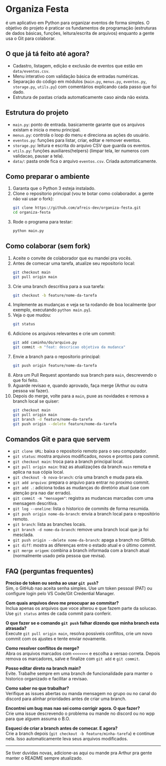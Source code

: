 # Organiza Festa

é um aplicativo em Python para organizar eventos de forma simples. O objetivo do projeto é praticar os fundamentos de programação (estruturas de dados básicas, funções, leitura/escrita de arquivos) enquanto a gente usa o Git para colaborar.

## O que já tá feito até agora?
- Cadastro, listagem, edição e exclusão de eventos que estão em `data/eventos.csv`.
- Menu interativo com validação básica de entradas numéricas.
- Separação do código em módulos (`main.py`, `menus.py`, `eventos.py`, `storage.py`, `utils.py`) com comentários explicando cada passo que foi dado.
- Estrutura de pastas criada automaticamente caso ainda não exista.

## Estrutura do projeto
- `main.py`: ponto de entrada. basicamente garante que os arquivos existam e inicia o menu principal.
- `menus.py`: controla o loop do menu e direciona as ações do usuário.
- `eventos.py`: funções para listar, criar, editar e remover eventos.
- `storage.py`: leitura e escrita do arquivo CSV que guarda os eventos.
- `utils.py`: funções auxiliares(helpers) (limpar tela, ler numeros com validacao, pausar a tela).
- `data/`: pasta onde fica o arquivo `eventos.csv`. Criada automaticamente.

## Como preparar o ambiente
1. Garanta que o Python 3 esteja instalado.
2. Clone o repositorio principal (vou te botar como colaborador. a gente não vai usar o fork):
   ```bash
   git clone https://github.com/afreis-dev/organiza-festa.git
   cd organiza-festa
   ```
3. Rode o programa para testar:
   ```bash
   python main.py
   ```

## Como colaborar (sem fork)
1. Aceite o convite de colaborador que eu mandei pra vocês.
2. Antes de comecar uma tarefa, atualize seu repositorio local:
   ```bash
   git checkout main
   git pull origin main
   ```
3. Crie uma branch descritiva para a sua tarefa:
   ```bash
   git checkout -b feature/nome-da-tarefa
   ```
4. Implemente as mudanças e veja se ta rodando de boa localmente (por exemplo, executando `python main.py`).  
5. Veja o que mudou:
   ```bash
   git status
   ```
6. Adicione os arquivos relevantes e crie um commit:
   ```bash
   git add caminho/do/arquivo.py
   git commit -m "feat: descricao objetiva da mudanca"
   ```
7. Envie a branch para o repositorio principal:
   ```bash
   git push origin feature/nome-da-tarefa
   ```
8. Abra um Pull Request apontando sua branch para `main`, descrevendo o que foi feito.
9. Aguarde revisao e, quando aprovado, faça merge (Arthur ou outra pessoa vai fazer).
10. Depois do merge, volte para a `main`, puxe as novidades e remova a branch local se quiser:
    ```bash
    git checkout main
    git pull origin main
    git branch -d feature/nome-da-tarefa
    git push origin --delete feature/nome-da-tarefa
    ```

## Comandos Git e para que servem
- `git clone URL`: baixa o repositorio remoto para o seu computador.
- `git status`: mostra arquivos modificados, novos e prontos para commit.
- `git checkout main`: troca para a branch principal local.
- `git pull origin main`: traz as atualizações da branch `main` remota e aplica na sua cópia local.
- `git checkout -b nova-branch`: cria uma branch e muda para ela.
- `git add arquivo`: prepara o arquivo para entrar no proximo commit.
- `git add .`: adiciona todas as mudanças do diretório atual (use com atenção pra nao dar errado).
- `git commit -m "mensagem"`: registra as mudancas marcadas com uma mensagem descritiva.
- `git log --oneline`: lista o historico de commits de forma resumida.
- `git push origin nome-da-branch`: envia a branch local para o repositório remoto.
- `git branch`: lista as branches locais.
- `git branch -d nome-da-branch`: remove uma branch local que ja foi mesclada.
- `git push origin --delete nome-da-branch`: apaga a branch no GitHub.
- `git diff`: mostra as diferenças entre o estado atual e o último commit.
- `git merge origem`: combina a branch informada com a branch atual (normalmente usado pela pessoa que revisa).

## FAQ (perguntas frequentes)
**Preciso de token ou senha ao usar `git push`?**  
Sim, o GitHub nao aceita senha simples. Use um token pessoal (PAT) ou configure login pelo VS Code/Git Credential Manager.

**Com quais arquivos devo me preocupar ao commitar?**  
Inclua apenas os arquivos que voce alterou e que fazem parte da solucao. Use `git status` antes de cada commit para conferir.

**O que fazer se o comando `git push` falhar dizendo que minha branch esta atrasada?**  
Execute `git pull origin main`, resolva possiveis conflitos, crie um novo commit com os ajustes e tente enviar novamente.

**Como resolver conflitos de merge?**  
Abra os arquivos marcados com `<<<<<<<` e escolha a versao correta. Depois remova os marcadores, salve e finalize com `git add` e `git commit`.

**Posso editar direto na branch main?**  
Evite. Trabalhe sempre em uma branch de funcionalidade para manter o historico organizado e facilitar a revisao.

**Como saber no que trabalhar?**  
Verifique as issues abertas ou manda mensagem no grupo ou no canal do discord para alinhar prioridades antes de criar uma branch.

**Encontrei um bug mas nao sei como corrigir agora. O que fazer?**  
Crie uma issue descrevendo o problema ou mande no discord ou no wpp para que alguem assuma o B.O.

**Esqueci de criar a branch antes de comecar. E agora?**  
Crie a branch depois (`git checkout -b feature/minha-tarefa`) e continue nela. Isso automaticamente leva seus arquivos modificados.

---

Se tiver duvidas novas, adicione-as aqui ou mande pra Arthur pra gente manter o README sempre atualizado.